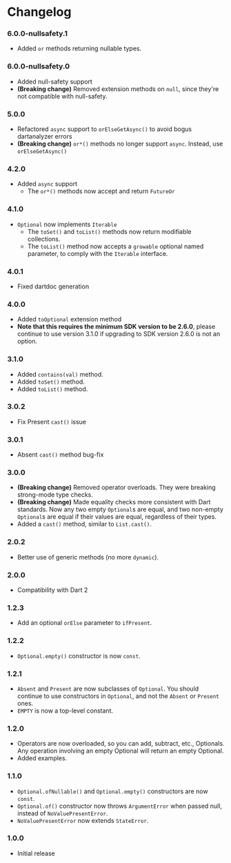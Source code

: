 # Changelog
### 6.0.0-nullsafety.1
  * Added `or` methods returning nullable types.

### 6.0.0-nullsafety.0
  * Added null-safety support
  * **(Breaking change)** Removed extension methods on `null`, since they're not compatible with null-safety.

### 5.0.0
  * Refactored `async` support to `orElseGetAsync()` to avoid bogus dartanalyzer errors
  * **(Breaking change)** `or*()` methods no longer support `async`.  Instead, use `orElseGetAsync()`
 
### 4.2.0
  * Added `async` support
    * The `or*()` methods now accept and return `FutureOr`

### 4.1.0
  * `Optional` now implements `Iterable`
    * The `toSet()` and `toList()` methods now return modifiable collections.
    * The `toList()` method now accepts a `growable` optional named parameter, to comply with the `Iterable` interface.

### 4.0.1
  * Fixed dartdoc generation

### 4.0.0
  * Added `toOptional` extension method
  * **Note that this requires the minimum SDK version to be 2.6.0**,
    please continue to use version 3.1.0 if upgrading to SDK version 2.6.0
    is not an option.

### 3.1.0
  * Added `contains(val)` method.
  * Added `toSet()` method.
  * Added `toList()` method.
  
### 3.0.2
  * Fix Present `cast()` issue

### 3.0.1
  * Absent `cast()` method bug-fix

### 3.0.0
  * **(Breaking change)** Removed operator overloads.  They were breaking strong-mode type checks.
  * **(Breaking change)** Made equality checks more consistent with Dart standards.  Now any two empty `Optional`s are
    equal, and two non-empty `Optional`s are equal if their values are equal, regardless of their types.
  * Added a `cast()` method, similar to `List.cast()`.

### 2.0.2
  * Better use of generic methods (no more `dynamic`).

### 2.0.0
  * Compatibility with Dart 2

### 1.2.3
  * Add an optional `orElse` parameter to `ifPresent`.

### 1.2.2
  * `Optional.empty()` constructor is now `const`.

### 1.2.1
  * `Absent` and `Present` are now subclasses of `Optional`.  You should continue to use constructors in `Optional`, and not
    the `Absent` or `Present` ones.
  * `EMPTY` is now a top-level constant.

### 1.2.0
  * Operators are now overloaded, so you can add, subtract, etc., Optionals.  Any operation involving an empty Optional
    will return an empty Optional.
  * Added examples.

### 1.1.0
  * `Optional.ofNullable()` and `Optional.empty()` constructors are now `const`.
  * `Optional.of()` constructor now throws `ArgumentError` when passed null, instead of `NoValuePresentError`.
  * `NoValuePresentError` now extends `StateError`.

### 1.0.0
  * Initial release
